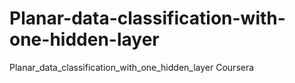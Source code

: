 # Planar-data-classification-with-one-hidden-layer
Planar_data_classification_with_one_hidden_layer Coursera
